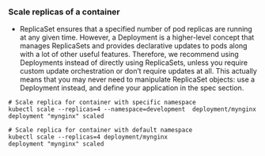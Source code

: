 ### Scale replicas of a container

* ReplicaSet ensures that a specified number of pod replicas are running at any given time. However, a Deployment is a higher-level concept that manages ReplicaSets and provides declarative updates to pods along with a lot of other useful features. Therefore, we recommend using Deployments instead of directly using ReplicaSets, unless you require custom update orchestration or don’t require updates at all.
This actually means that you may never need to manipulate ReplicaSet objects: use a Deployment instead, and define your application in the spec section.



```shell
# Scale replica for container with specific namespace
kubectl scale --replicas=4 --namespace=development  deployment/mynginx
deployment "mynginx" scaled
```


```shell
# Scale replica for container with default namespace
kubectl scale --replicas=4 deployment/mynginx
deployment "mynginx" scaled
```

